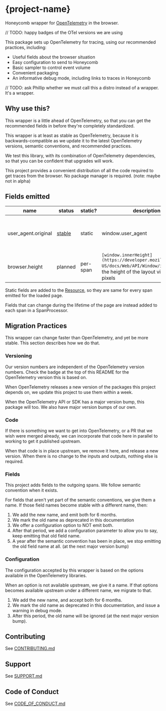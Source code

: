 # {project-name}

<!-- OSS metadata badge - rename repo link and set status in OSSMETADATA -->
<!-- [![OSS Lifecycle](https://img.shields.io/osslifecycle/honeycombio/{repo-name})](https://github.com/honeycombio/home/blob/main/honeycomb-oss-lifecycle-and-practices.md) -->

Honeycomb wrapper for [OpenTelemetry](https://opentelemetry.io) in the browser.

// TODO: happy badges of the OTel versions we are using

This package sets up OpenTelemetry for tracing, using our recommended practices, including:

* Useful fields about the browser situation
* Easy configuration to send to Honeycomb
* Basic sampler to control event volume
* Convenient packaging
* An informative debug mode, including links to traces in Honeycomb

// TODO: ask Phillip whether we must call this a distro instead of a wrapper. It's a wrapper.

## Why use this?

This wrapper is a little ahead of OpenTelemetry, so that you can get the recommended fields in before they're completely standardized.

This wrapper is at least as stable as OpenTelemetry, because it is backwards-compatible as we update it to the latest OpenTelemetry versions, semantic conventions, and recommended practices.

We test this library, with its combination of OpenTelemetry dependencies, so that you can be confident that upgrades will work.

This project provides a convenient distribution of all the code required to get traces from the browser. No package manager is required. (note: maybe not in alpha)

## Fields emitted

| name | status | static? | description | example |
|------|--------|---------|-------------|---------|
| user_agent.original | [stable](https://github.com/scheler/opentelemetry-specification/blob/browser-events/specification/resource/semantic_conventions/browser.md) | static | window.user_agent | `Mozilla/5.0 (Macintosh; Intel Mac OS X 10_15_7) AppleWebKit/537.36 (KHTML, like Gecko) Chrome/95.0.4638.54 Safari/537.36` |
| browser.height | planned | per-span | `[window.innerHeight](https://developer.mozilla.org/en-US/docs/Web/API/Window/innerHeight)`, the height of the layout viewport in pixels | 287 |

Static fields are added to the [Resource](https://opentelemetry.io/docs/concepts/resources/), so they are same for every span emitted for the loaded page.

Fields that can change during the lifetime of the page are instead added to each span in a SpanProcessor.



## Migration Practices

This wrapper can change faster than OpenTelemetry, and yet be more stable. This section describes how we do that.

### Versioning

Our version numbers are independent of the OpenTelemetry version numbers. Check the badge at the top of this README for the OpenTelemetry version this is based on.

When OpenTelemetry releases a new version of the packages this project depends on, we update this project to use them within a week.

When the OpenTelemetry API or SDK has a major version bump, this package will too. We also have major version bumps of our own.

### Code

If there is something we want to get into OpenTelemetry, or a PR that we wish were merged already, we can incorporate that code here in parallel to working to get it published upstream.

When that code is in place upstream, we remove it here, and release a new version. When there is no change to the inputs and outputs, nothing else is required.

### Fields

This project adds fields to the outgoing spans. We follow semantic convention when it exists.

For fields that aren't yet part of the semantic conventions, we give them a name. If those field names become stable with a different name, then:

1. We add the new name, and emit both for 6 months.
1. We mark the old name as deprecated in this documentation
1. We offer a configuration option to NOT emit both.
1. After that period, we add a configuration parameter to allow you to say, keep emitting that old field name.
1. A year after the semantic convention has been in place, we stop emitting the old field name at all. (at the next major version bump)

### Configuration

The configuration accepted by this wrapper is based on the options available in the OpenTelemetry libraries.

When an option is not available upstream, we give it a name. If that options becomes available upstream under a different name, we migrate to that.

1. We add the new name, and accept both for 6 months.
1. We mark the old name as deprecated in this documentation, and issue a warning in debug mode.
1. After this period, the old name will be ignored (at the next major version bump).

## Contributing

See [CONTRIBUTING.md]()

## Support

See [SUPPORT.md]()

## Code of Conduct

See [CODE_OF_CONDUCT.md]()
